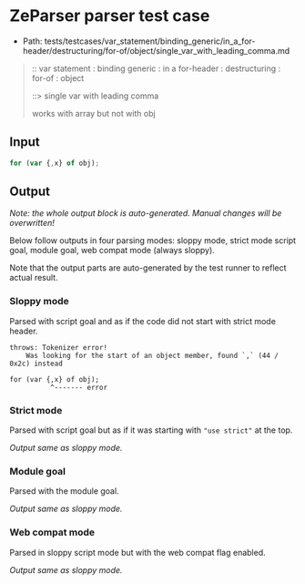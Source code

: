# ZeParser parser test case

- Path: tests/testcases/var_statement/binding_generic/in_a_for-header/destructuring/for-of/object/single_var_with_leading_comma.md

> :: var statement : binding generic : in a for-header : destructuring : for-of : object
>
> ::> single var with leading comma
>
> works with array but not with obj

## Input

`````js
for (var {,x} of obj);
`````

## Output

_Note: the whole output block is auto-generated. Manual changes will be overwritten!_

Below follow outputs in four parsing modes: sloppy mode, strict mode script goal, module goal, web compat mode (always sloppy).

Note that the output parts are auto-generated by the test runner to reflect actual result.

### Sloppy mode

Parsed with script goal and as if the code did not start with strict mode header.

`````
throws: Tokenizer error!
    Was looking for the start of an object member, found `,` (44 / 0x2c) instead

for (var {,x} of obj);
          ^------- error
`````

### Strict mode

Parsed with script goal but as if it was starting with `"use strict"` at the top.

_Output same as sloppy mode._

### Module goal

Parsed with the module goal.

_Output same as sloppy mode._

### Web compat mode

Parsed in sloppy script mode but with the web compat flag enabled.

_Output same as sloppy mode._
